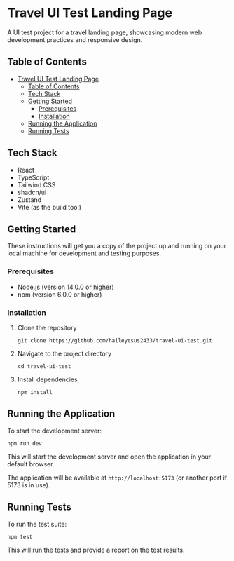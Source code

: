 # Travel UI Test Landing Page

A UI test project for a travel landing page, showcasing modern web development practices and responsive design.

## Table of Contents
- [Travel UI Test Landing Page](#travel-ui-test-landing-page)
  - [Table of Contents](#table-of-contents)
  - [Tech Stack](#tech-stack)
  - [Getting Started](#getting-started)
    - [Prerequisites](#prerequisites)
    - [Installation](#installation)
  - [Running the Application](#running-the-application)
  - [Running Tests](#running-tests)

## Tech Stack

- React
- TypeScript
- Tailwind CSS
- shadcn/ui
- Zustand
- Vite (as the build tool)

## Getting Started

These instructions will get you a copy of the project up and running on your local machine for development and testing purposes.

### Prerequisites

- Node.js (version 14.0.0 or higher)
- npm (version 6.0.0 or higher)

### Installation

1. Clone the repository
   ```
   git clone https://github.com/haileyesus2433/travel-ui-test.git
   ```

2. Navigate to the project directory
   ```
   cd travel-ui-test
   ```

3. Install dependencies
   ```
   npm install
   ```

## Running the Application

To start the development server:

```
npm run dev
```

This will start the development server and open the application in your default browser.


The application will be available at `http://localhost:5173` (or another port if 5173 is in use).

## Running Tests

To run the test suite:

```
npm test
```

This will run the tests and provide a report on the test results.
  